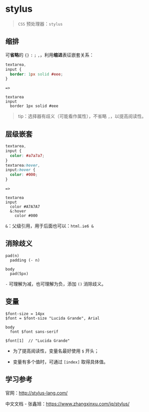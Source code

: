# stylus

> `CSS` 预处理器：`stylus`



## 缩排

可**省略**的 `{}` `:` `;` `,`，利用**缩进**表征嵌套关系：

```css
textarea,
input {
  border: 1px solid #eee;
}
```

`=>`

```stylus
textarea
input
  border 1px solid #eee
```

> tip：选择器有歧义（可能看作属性），不省略 `,`，以提高阅读性。



## 层级嵌套

```css
textarea,
input {
  color: #a7a7a7;
}
textarea:hover,
input:hover {
  color: #000;
}
```

`=>`

```stylus
textarea
input
  color #A7A7A7
  &:hover
    color #000
```

`&`：父级引用，用于后面也可以：`html.ie6 &`



## 消除歧义

```stylus
pad(n)
  padding (- n)

body
  pad(5px)
```

`-` 可理解为减，也可理解为负，添加 `()` 消除歧义。



## 变量

```
$font-size = 14px
$font = $font-size "Lucida Grande", Arial

body
  font $font sans-serif
  
$font[1]  // "Lucida Grande"
```

- 为了提高阅读性，变量名最好使用 `$` 开头；

- 变量有多个值时，可通过 `[index]` 取得具体值。



## 学习参考

官网：http://stylus-lang.com/

中文文档 - 张鑫旭：https://www.zhangxinxu.com/jq/stylus/

